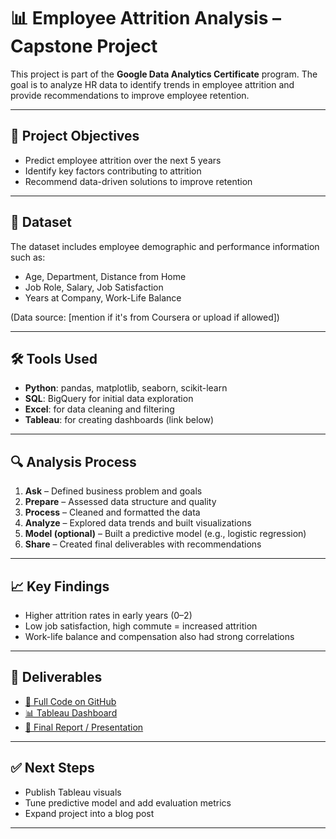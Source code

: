 
# 📊 Employee Attrition Analysis – Capstone Project

This project is part of the **Google Data Analytics Certificate** program. The goal is to analyze HR data to identify trends in employee attrition and provide recommendations to improve employee retention.

---

## 🧠 Project Objectives

- Predict employee attrition over the next 5 years
- Identify key factors contributing to attrition
- Recommend data-driven solutions to improve retention

---

## 📁 Dataset

The dataset includes employee demographic and performance information such as:

- Age, Department, Distance from Home
- Job Role, Salary, Job Satisfaction
- Years at Company, Work-Life Balance

(Data source: [mention if it's from Coursera or upload if allowed])

---

## 🛠 Tools Used

- **Python**: pandas, matplotlib, seaborn, scikit-learn
- **SQL**: BigQuery for initial data exploration
- **Excel**: for data cleaning and filtering
- **Tableau**: for creating dashboards (link below)

---

## 🔍 Analysis Process

1. **Ask** – Defined business problem and goals  
2. **Prepare** – Assessed data structure and quality  
3. **Process** – Cleaned and formatted the data  
4. **Analyze** – Explored data trends and built visualizations  
5. **Model (optional)** – Built a predictive model (e.g., logistic regression)  
6. **Share** – Created final deliverables with recommendations

---

## 📈 Key Findings

- Higher attrition rates in early years (0–2)
- Low job satisfaction, high commute = increased attrition
- Work-life balance and compensation also had strong correlations

---

## 📌 Deliverables

- [📂 Full Code on GitHub](#)
- [📊 Tableau Dashboard](#)
- [📝 Final Report / Presentation](#)

---

## ✅ Next Steps

- Publish Tableau visuals
- Tune predictive model and add evaluation metrics
- Expand project into a blog post

---

